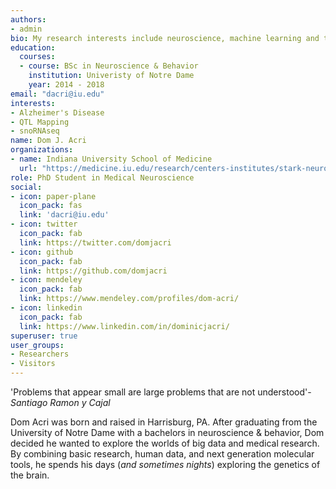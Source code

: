 ```yaml
---
authors:
- admin
bio: My research interests include neuroscience, machine learning and the genetic risks of dementia.
education:
  courses:
  - course: BSc in Neuroscience & Behavior
    institution: Univeristy of Notre Dame
    year: 2014 - 2018
email: "dacri@iu.edu"
interests:
- Alzheimer's Disease
- QTL Mapping
- snoRNAseq
name: Dom J. Acri
organizations:
- name: Indiana University School of Medicine
  url: "https://medicine.iu.edu/research/centers-institutes/stark-neurosciences/"
role: PhD Student in Medical Neuroscience
social:
- icon: paper-plane
  icon_pack: fas
  link: 'dacri@iu.edu'
- icon: twitter
  icon_pack: fab
  link: https://twitter.com/domjacri
- icon: github
  icon_pack: fab
  link: https://github.com/domjacri
- icon: mendeley
  icon_pack: fab
  link: https://www.mendeley.com/profiles/dom-acri/
- icon: linkedin
  icon_pack: fab
  link: https://www.linkedin.com/in/dominicjacri/
superuser: true
user_groups:
- Researchers
- Visitors
---
```


'Problems that appear small are large problems that are not understood'-_Santiago Ramon y Cajal_

Dom Acri was born and raised in Harrisburg, PA. After graduating from the University of Notre Dame with a bachelors in neuroscience & behavior, Dom decided he wanted to explore the worlds of big data and medical research. By combining basic research, human data, and next generation molecular tools, he spends his days (_and sometimes nights_) exploring the genetics of the brain.